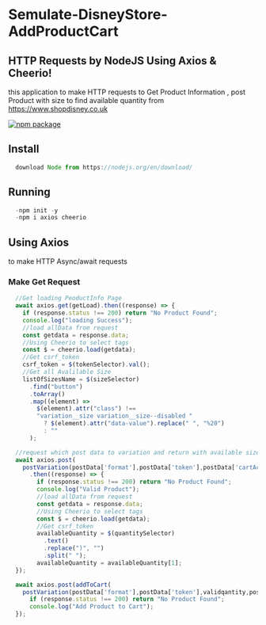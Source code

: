 # Semulate-DisneyStore-AddProductCart
## HTTP Requests by NodeJS Using Axios & Cheerio!

this application to make HTTP requests to Get Product Information , post Product with size to find available quantity from https://www.shopdisney.co.uk 

[![npm package](https://nodei.co/npm/request.png?downloads=true&downloadRank=true&stars=true)](https://nodei.co/npm/request/)

## Install
```js
  download Node from https://nodejs.org/en/download/
```
## Running
```js
  -npm init -y
  -npm i axios cheerio 
```
## Using Axios 
  to make HTTP Async/await requests
  ### Make Get Request 
  ```js
    //Get loading PeoductInfo Page
    await axios.get(getLoad).then((response) => {
      if (response.status !== 200) return "No Product Found";
      console.log("loading Success");
      //load allData from request
      const getdata = response.data;
      //Using Cheerio to select tags
      const $ = cheerio.load(getdata);
      //Get csrf_token
      csrf_token = $(tokenSelector).val();
      //Get all Avalilable Size
      listOfSizesName = $(sizeSelector)
        .find("button")
        .toArray()
        .map((element) =>
          $(element).attr("class") !==
          "variation__size variation__size--disabled "
            ? $(element).attr("data-value").replace(" ", "%20")
            : ""
        );
  ```
  ```js
    //request which post data to variation and return with available size & quantity 
    await axios.post(
      postVariation(postData['format'],postData['token'],postData['cartAction'],postData['pid'],postData['size']))
        .then((response) => {
          if (response.status !== 200) return "No Product Found";
          console.log("Valid Product");
          //load allData from request
          const getdata = response.data;
          //Using Cheerio to select tags
          const $ = cheerio.load(getdata);
          //Get csrf_token
          availableQuantity = $(quantitySelector)
            .text()
            .replace(")", "")
            .split(" ");
          availableQuantity = availableQuantity[1];
    });
  ```
  ```js
    await axios.post(addToCart(
      postVariation(postData['format'],postData['token'],validqantity,postData['pid']))).then((response) => {
        if (response.status !== 200) return "No Product Found";
        console.log("Add Product to Cart");
    });
  ```
